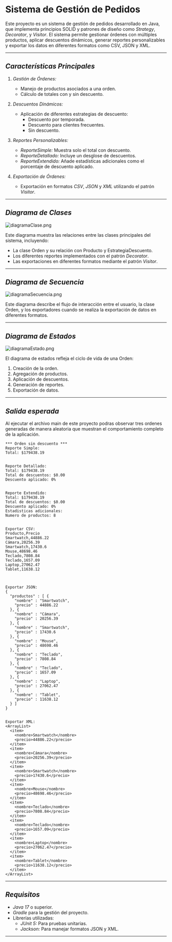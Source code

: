 # Sistema de Gestión de Pedidos

Este proyecto es un sistema de gestión de pedidos desarrollado en Java, que implementa principios SOLID y patrones de diseño como *Strategy*, *Decorator*, y *Visitor*. El sistema permite gestionar órdenes con múltiples productos, aplicar descuentos dinámicos, generar reportes personalizables y exportar los datos en diferentes formatos como CSV, JSON y XML.

---

## *Características Principales*
1. *Gestión de Órdenes:*
    - Manejo de productos asociados a una orden.
    - Cálculo de totales con y sin descuento.

2. *Descuentos Dinámicos:*
    - Aplicación de diferentes estrategias de descuento:
        - Descuento por temporada.
        - Descuento para clientes frecuentes.
        - Sin descuento.

3. *Reportes Personalizables:*
    - *ReporteSimple:* Muestra solo el total con descuento.
    - *ReporteDetallado:* Incluye un desglose de descuentos.
    - *ReporteExtendido:* Añade estadísticas adicionales como el porcentaje de descuento aplicado.

4. *Exportación de Órdenes:*
    - Exportación en formatos *CSV*, *JSON* y *XML* utilizando el patrón *Visitor*.

---

## *Diagrama de Clases*
![diagramaClase.png](diagramasUML%2FdiagramaClase.png)

Este diagrama muestra las relaciones entre las clases principales del sistema, incluyendo:
- La clase Orden y su relación con Producto y EstrategiaDescuento.
- Los diferentes reportes implementados con el patrón *Decorator*.
- Las exportaciones en diferentes formatos mediante el patrón *Visitor*.

---

## *Diagrama de Secuencia*
![diagramaSecuencia.png](diagramasUML%2FdiagramaSecuencia.png)

Este diagrama describe el flujo de interacción entre el usuario, la clase Orden, y los exportadores cuando se realiza la exportación de datos en diferentes formatos.

---

## *Diagrama de Estados*
![diagramaEstado.png](diagramasUML%2FdiagramaEstado.png)

El diagrama de estados refleja el ciclo de vida de una Orden:
1. Creación de la orden.
2. Agregación de productos.
3. Aplicación de descuentos.
4. Generación de reportes.
5. Exportación de datos.

---

## *Salida esperada*

Al ejecutar el archivo main de este proyecto podras observar tres ordenes generadas de manera aleatoria que muestran el comportamiento completo de la aplicación.
```
*** Orden sin descuento ***
Reporte Simple: 
Total: $179438.19


Reporte Detallado: 
Total: $179438.19
Total de descuentos: $0.00
Descuento aplicado: 0% 


Reporte Extendido: 
Total: $179438.19
Total de descuentos: $0.00
Descuento aplicado: 0% 
Estadisticas adicionales: 
Numero de productos: 8


Exportar CSV: 
Producto,Precio
Smartwatch,44886.22
Cámara,20256.39
Smartwatch,17430.6
Mouse,48698.46
Teclado,7808.84
Teclado,1657.09
Laptop,27062.47
Tablet,11638.12



Exportar JSON: 
{
  "productos" : [ {
    "nombre" : "Smartwatch",
    "precio" : 44886.22
  }, {
    "nombre" : "Cámara",
    "precio" : 20256.39
  }, {
    "nombre" : "Smartwatch",
    "precio" : 17430.6
  }, {
    "nombre" : "Mouse",
    "precio" : 48698.46
  }, {
    "nombre" : "Teclado",
    "precio" : 7808.84
  }, {
    "nombre" : "Teclado",
    "precio" : 1657.09
  }, {
    "nombre" : "Laptop",
    "precio" : 27062.47
  }, {
    "nombre" : "Tablet",
    "precio" : 11638.12
  } ]
}


Exportar XML: 
<ArrayList>
  <item>
    <nombre>Smartwatch</nombre>
    <precio>44886.22</precio>
  </item>
  <item>
    <nombre>Cámara</nombre>
    <precio>20256.39</precio>
  </item>
  <item>
    <nombre>Smartwatch</nombre>
    <precio>17430.6</precio>
  </item>
  <item>
    <nombre>Mouse</nombre>
    <precio>48698.46</precio>
  </item>
  <item>
    <nombre>Teclado</nombre>
    <precio>7808.84</precio>
  </item>
  <item>
    <nombre>Teclado</nombre>
    <precio>1657.09</precio>
  </item>
  <item>
    <nombre>Laptop</nombre>
    <precio>27062.47</precio>
  </item>
  <item>
    <nombre>Tablet</nombre>
    <precio>11638.12</precio>
  </item>
</ArrayList>
```

---

## *Requisitos*
- *Java 17* o superior.
- *Gradle* para la gestión del proyecto.
- Librerías utilizadas:
    - *JUnit 5:* Para pruebas unitarias.
    - *Jackson:* Para manejar formatos JSON y XML.

---